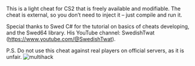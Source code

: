 
This is a light cheat for CS2 that is freely available and modifiable. The cheat is external, so you don’t need to inject it – just compile and run it.

Special thanks to Swed C# for the tutorial on basics of cheats developing, and the Swed64 library. His YouTube channel: SwedishTwat (https://www.youtube.com/@SwedishTwat).

P.S. Do not use this cheat against real players on official servers, as it is unfair.
![multihack](https://github.com/user-attachments/assets/1dac9d12-d491-4111-8bf8-8ef6fe39cbcd)
